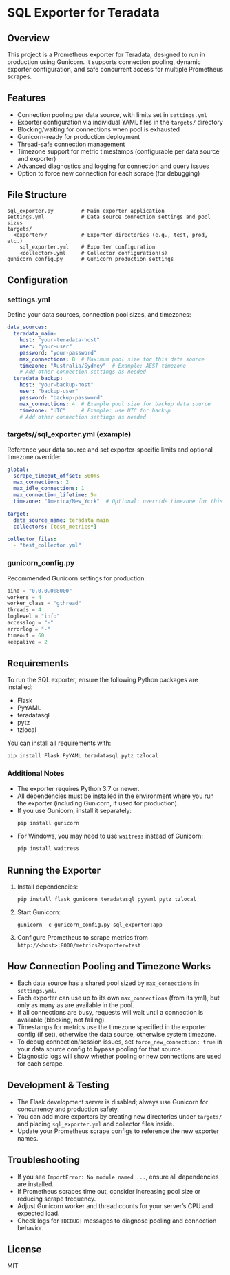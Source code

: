 # SQL Exporter for Teradata

## Overview
This project is a Prometheus exporter for Teradata, designed to run in production using Gunicorn. It supports connection pooling, dynamic exporter configuration, and safe concurrent access for multiple Prometheus scrapes.

## Features
- Connection pooling per data source, with limits set in `settings.yml`
- Exporter configuration via individual YAML files in the `targets/` directory
- Blocking/waiting for connections when pool is exhausted
- Gunicorn-ready for production deployment
- Thread-safe connection management
- Timezone support for metric timestamps (configurable per data source and exporter)
- Advanced diagnostics and logging for connection and query issues
- Option to force new connection for each scrape (for debugging)

## File Structure
```
sql_exporter.py         # Main exporter application
settings.yml            # Data source connection settings and pool sizes
targets/
  <exporter>/           # Exporter directories (e.g., test, prod, etc.)
    sql_exporter.yml    # Exporter configuration
    <collector>.yml     # Collector configuration(s)
gunicorn_config.py      # Gunicorn production settings
```

## Configuration
### settings.yml
Define your data sources, connection pool sizes, and timezones:
```yaml
data_sources:
  teradata_main:
    host: "your-teradata-host"
    user: "your-user"
    password: "your-password"
    max_connections: 8  # Maximum pool size for this data source
    timezone: "Australia/Sydney"  # Example: AEST timezone
    # Add other connection settings as needed
  teradata_backup:
    host: "your-backup-host"
    user: "backup-user"
    password: "backup-password"
    max_connections: 4  # Example pool size for backup data source
    timezone: "UTC"     # Example: use UTC for backup
    # Add other connection settings as needed
```

### targets/<exporter>/sql_exporter.yml (example)
Reference your data source and set exporter-specific limits and optional timezone override:
```yaml
global:
  scrape_timeout_offset: 500ms
  max_connections: 2
  max_idle_connections: 1
  max_connection_lifetime: 5m
  timezone: "America/New_York"  # Optional: override timezone for this exporter

target:
  data_source_name: teradata_main
  collectors: [test_metrics*]

collector_files:
  - "test_collector.yml"
```

### gunicorn_config.py
Recommended Gunicorn settings for production:
```python
bind = "0.0.0.0:8000"
workers = 4
worker_class = "gthread"
threads = 4
loglevel = "info"
accesslog = "-"
errorlog = "-"
timeout = 60
keepalive = 2
```

## Requirements

To run the SQL exporter, ensure the following Python packages are installed:

- Flask
- PyYAML
- teradatasql
- pytz
- tzlocal

You can install all requirements with:

```sh
pip install Flask PyYAML teradatasql pytz tzlocal
```

### Additional Notes
- The exporter requires Python 3.7 or newer.
- All dependencies must be installed in the environment where you run the exporter (including Gunicorn, if used for production).
- If you use Gunicorn, install it separately:
  ```sh
  pip install gunicorn
  ```
- For Windows, you may need to use `waitress` instead of Gunicorn:
  ```sh
  pip install waitress
  ```

## Running the Exporter
1. Install dependencies:
   ```pwsh
   pip install flask gunicorn teradatasql pyyaml pytz tzlocal
   ```
2. Start Gunicorn:
   ```pwsh
   gunicorn -c gunicorn_config.py sql_exporter:app
   ```
3. Configure Prometheus to scrape metrics from `http://<host>:8000/metrics?exporter=test`

## How Connection Pooling and Timezone Works
- Each data source has a shared pool sized by `max_connections` in `settings.yml`.
- Each exporter can use up to its own `max_connections` (from its yml), but only as many as are available in the pool.
- If all connections are busy, requests will wait until a connection is available (blocking, not failing).
- Timestamps for metrics use the timezone specified in the exporter config (if set), otherwise the data source, otherwise system timezone.
- To debug connection/session issues, set `force_new_connection: true` in your data source config to bypass pooling for that source.
- Diagnostic logs will show whether pooling or new connections are used for each scrape.

## Development & Testing
- The Flask development server is disabled; always use Gunicorn for concurrency and production safety.
- You can add more exporters by creating new directories under `targets/` and placing `sql_exporter.yml` and collector files inside.
- Update your Prometheus scrape configs to reference the new exporter names.

## Troubleshooting
- If you see `ImportError: No module named ...`, ensure all dependencies are installed.
- If Prometheus scrapes time out, consider increasing pool size or reducing scrape frequency.
- Adjust Gunicorn worker and thread counts for your server’s CPU and expected load.
- Check logs for `[DEBUG]` messages to diagnose pooling and connection behavior.

## License
MIT
